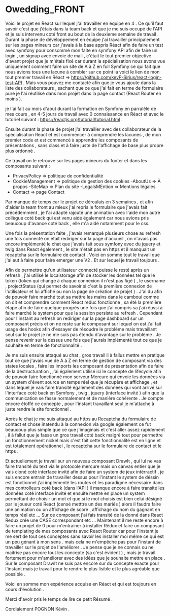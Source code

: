
# Owedding_FRONT

Voici le projet en React sur lequel j'ai travailler en équipe en 4 .
Ce qu'il faut savoir c'est que j'étais dans la team back et que je me suis occupé de l'API et je suis intervenu coté front au bout de la deuxieme semaine de travail .
Durant la phase de développement en équipe j'ai travailler principalement sur les pages mineurs car j'avais à la base appris Réact afin de faire un test avec symfony pour consommé mon faite en symfony API afin de faire un login , un signup avec envoie de mail , c'était le tout premier objective d'avant projet que je m'étais fixé car durant la spécialisation nous avons vue uniquement comment faire un site de A à Z en full Symfony ce qui fait que nous avions tous une lacune à combler sur ce point la voici le lien de mon tout premier travail en Réact => https://github.com/kevP-Sirius/react-login-test-API . 
Mais vous pouvez me contacté afin que je vous ajoute dans la liste des collaborateurs , sachant que ce que j'ai fait en terme de formulaire pure je l'ai réutilisé dans mon projet dans la page contact (React Router en moins ). 


je l'ai fait au mois d'aout durant la formation en Symfony en parralèle de mes cours , en 4-5 jours de travail avec 0 connaissance en Réact et avec le tutoriel suivant : https://reactjs.org/tutorial/tutorial.html .

Ensuite durant la phase de projet j'ai travailler avec des collaborateur de la spécialisation React et est commencer à comprendre les lacunes , de mon premier code et est commencé à apprendre les composants de présentations , sans class et à faire juste de l'affichage de base plus propre plus ordonné .

Ce travail on le retrouve sur les pages mineurs du footer et dans les composants suivant :
- PrivacyPolicy => politique de confidentialité 
- CookieManagement => politique de gestion des cookies 
-AboutUs => À propos 
-SiteMap => Plan du site 
-LegalsMEntion => Mentions légales
- Contact => page Contact 

Par manque de temps car le projet ce déroulais en 3 semaines , et afin d'aider la team front au mieux j'ai repris le formulaire que j'avais fait précédemment , je l'ai adapté rajouté une animation avec l'aide mon autre collègue coté back qui est venu aidé également car nous avions pris beaucoup d'avance coté back , elle m'a aidé notamment pour le css.

Une fois la présentation faite , j'avais remarqué plusieurs chose au refresh une fois connecté on était rediriger sur la page d'accueil , on n'avais pas encore implémenté le chat que j'avais fait sous symfony avec du jquery et twig dans React également , le site n'était pas en https et il manquait un recaptcha sur le formulaire de contact . 
Voici en somme tout le travail que j'ai eut à faire pour faire emerger une V2 .
Et sur lequel je travail toujours .

Afin de permettre qu'un utilisateur connecté puisse le resté après un refresh , j'ai utilisé le localstorage afin de stocker les données tel que le token (token qui change à chaque connexion il n'est pas figé ) , le username , projectStatus (qui permet de savoir si c'est la première connexion de l'utilisateur et lui affiché ou non la page de création de projet ) .
J'ai du afin de pouvoir faire marché tout sa mettre les mains dans le camboui comme on dit et comprendre comment React reduc fonctionne , sa été la première étape afin de faire quelque progrès une fois que j'ai compris sa j'ai réussi à faire marché le system pour que la session persiste au refresh .
Cependant pour l'instant au refresh on rediriger sur la page dashboard sur un composant précis et on ne reste sur le composant sur lequel on est j'ai fait usage des hooks afin d'essayer de résoudre le problème mais travaillant seul sur le projet je ne me suis pas étendu d'avantage sur le problème . Je pense revenir sur la dessus une fois que j'aurais implémenté tout ce que je souhaite en terme de fonctionnalité .


Je me suis ensuite attaqué au chat , gros travail il à fallus mettre en pratique tout ce que j'avais vue de A à Z en terme de gestion de composant via des states locales , faire les imports les composant de présentation afin de faire de la déstructuration , j'ai également utilisé ici le concepte de lifecycle afin de pouvoir faire fonctionné mon serveur Mercure qui envoie les données via un system d'évent source en temps réel que je récupère et affichage , et dans lequel je vais faire transité également des données qui vont arrivé sur l'interface coté back en Symfony , twig , jquery (interface invité ) afin que la communication se fasse normalement et de manière cohérente . 
Je compte encore étoffé ce concepte , pour l'instant travaillant seul je m'attache à juste rendre le site fonctionnel .

Après le chat je me suis attaqué au https au Recaptcha du formulaire de contact et chose inatendu à la connexion via google également ce fut beaucoup plus simple que ce que j'imaginais et c'est aller assez rapidement , il à fallut que je fasse un gros travail coté back malgré tout pour permettre un fonctionnement nickel mais c'est fait cette fonctionnalité est en ligne et est totalement opérationnel , le recaptcha sur le formulaire de contact et le https .

Et actuellement je travail sur un nouveau composant DrawIt , qui lui ne vas faire transité du text via le protocole mercure mais un canvas entier que je vais cloné coté interface invité afin de faire un system de jeux intérractif , je suis encore entrain de travailler dessus pour l'instant le system de déssin est fonctionnel j'ai implémenté les routes et les paradigme nécessaire dans mes controlleurs coté back (dans l'API ) il manque encore à faire transité les données coté interface invité 
et ensuite mettre en place un system permettant de choisir un mot et que si  le mot choisis est bien celui désigné par le joueur coté React (censé metttre un des mariés ) alors il faudra faire une animation ou un affichage de score , affichage du nom du gagnant en temps réel etc ... 
Sur ce composant j'ai fais transité de la donné dans React Redux crée une CASE correspondant etc ... 
Maintenant il me reste encore à faire un projet de 0 pour m'entrainer à installer Rédux et faire un composant de templating de mes composants avec React Router car pour l'instant je me sert de tout ces conceptes sans savoir les installer moi même ce qui est un peu génant à mon sens . mais cela ne m'empêche pas pour l'instant de travailler sur le projet de l'améliorer . 
Je pense que je ne connais ou ne maitrise pas encore tout les concepte (sa c'est évident ) , mais je travail fortement pour m'améliorer avec des idées que je souhaite mettre en place . 
Sur le composant DrawIt ne suis pas encore sur du concepte exacte pour l'instant  mais je travail pour le rendre le plus lisible et le plus  agréable que possible .

Voici en somme mon expérience acquise en Réact et qui est toujours en cours d'évolution .

Merci d'avoir pris le temps de lire ce petit Résumé .

Cordialement POGNON Kévin .



